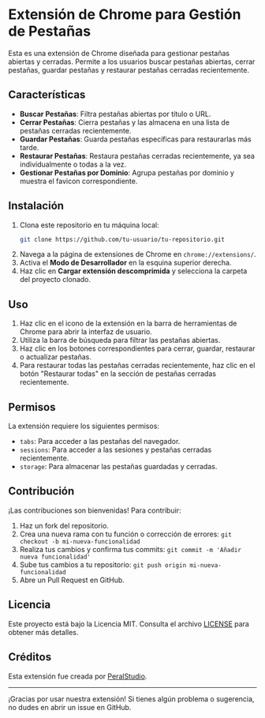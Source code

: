 # Extensión de Chrome para Gestión de Pestañas

Esta es una extensión de Chrome diseñada para gestionar pestañas abiertas y cerradas. Permite a los usuarios buscar pestañas abiertas, cerrar pestañas, guardar pestañas y restaurar pestañas cerradas recientemente.

## Características

-   **Buscar Pestañas**: Filtra pestañas abiertas por título o URL.
-   **Cerrar Pestañas**: Cierra pestañas y las almacena en una lista de pestañas cerradas recientemente.
-   **Guardar Pestañas**: Guarda pestañas específicas para restaurarlas más tarde.
-   **Restaurar Pestañas**: Restaura pestañas cerradas recientemente, ya sea individualmente o todas a la vez.
-   **Gestionar Pestañas por Dominio**: Agrupa pestañas por dominio y muestra el favicon correspondiente.

## Instalación

1. Clona este repositorio en tu máquina local:
    ```sh
    git clone https://github.com/tu-usuario/tu-repositorio.git
    ```
2. Navega a la página de extensiones de Chrome en `chrome://extensions/`.
3. Activa el **Modo de Desarrollador** en la esquina superior derecha.
4. Haz clic en **Cargar extensión descomprimida** y selecciona la carpeta del proyecto clonado.

## Uso

1. Haz clic en el icono de la extensión en la barra de herramientas de Chrome para abrir la interfaz de usuario.
2. Utiliza la barra de búsqueda para filtrar las pestañas abiertas.
3. Haz clic en los botones correspondientes para cerrar, guardar, restaurar o actualizar pestañas.
4. Para restaurar todas las pestañas cerradas recientemente, haz clic en el botón "Restaurar todas" en la sección de pestañas cerradas recientemente.

## Permisos

La extensión requiere los siguientes permisos:

-   `tabs`: Para acceder a las pestañas del navegador.
-   `sessions`: Para acceder a las sesiones y pestañas cerradas recientemente.
-   `storage`: Para almacenar las pestañas guardadas y cerradas.

## Contribución

¡Las contribuciones son bienvenidas! Para contribuir:

1. Haz un fork del repositorio.
2. Crea una nueva rama con tu función o corrección de errores: `git checkout -b mi-nueva-funcionalidad`
3. Realiza tus cambios y confirma tus commits: `git commit -m 'Añadir nueva funcionalidad'`
4. Sube tus cambios a tu repositorio: `git push origin mi-nueva-funcionalidad`
5. Abre un Pull Request en GitHub.

## Licencia

Este proyecto está bajo la Licencia MIT. Consulta el archivo [LICENSE](LICENSE) para obtener más detalles.

## Créditos

Esta extensión fue creada por [PeralStudio](https://github.com/PeralStudio).

---

¡Gracias por usar nuestra extensión! Si tienes algún problema o sugerencia, no dudes en abrir un issue en GitHub.
